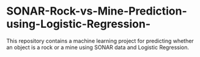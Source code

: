 # SONAR-Rock-vs-Mine-Prediction-using-Logistic-Regression-
This repository contains a machine learning project for predicting whether an object is a rock or a mine using SONAR data and Logistic Regression.
